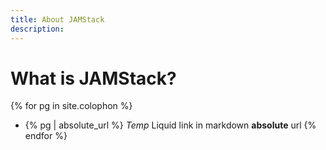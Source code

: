 ```yaml
---
title: About JAMStack
description: 
---
```

# What is JAMStack?

{% for pg in site.colophon %}
- {% pg | absolute_url %} *Temp* Liquid link in markdown **absolute** url
{% endfor %}